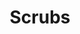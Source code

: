 ---
title: Scrubs
crosslinks:
- xkcd
- SAVEBRENDAN
- WotmudV
- DataHoarder
- crafts
- AgainstKarmaWhores
- The_Donald
- europe
- infp
- wallpapers
- Showerthoughts
- SarahChalke
- Rainmeter
- Alexinc
- datahoarders
- IAmA
- howyoudoin
---